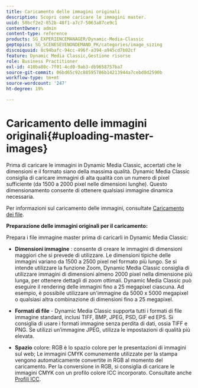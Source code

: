 ```yaml
---
title: Caricamento delle immagini originali
description: Scopri come caricare le immagini master.
uuid: 50bcf2e2-852b-48f1-a7c7-5063a87ce9c1
contentOwner: admin
content-type: reference
products: SG_EXPERIENCEMANAGER/Dynamic-Media-Classic
geptopics: SG_SCENESEVENONDEMAND_PK/categories/image_sizing
discoiquuid: 8c94bafc-94cc-496f-a394-a945cd7b02cf
feature: Dynamic Media Classic,Gestione risorse
role: Business Practitioner
exl-id: 410ba80c-7f01-4cd0-9ab3-db9658757ba7
source-git-commit: 06bd65c92c88595786b14213944a7cebd0d2590b
workflow-type: tm+mt
source-wordcount: '247'
ht-degree: 19%

---
```


# Caricamento delle immagini originali{#uploading-master-images}

Prima di caricare le immagini in Dynamic Media Classic, accertati che le dimensioni e il formato siano della massima qualità. Dynamic Media Classic consiglia di caricare immagini di alta qualità con un numero di pixel sufficiente (da 1500 a 2000 pixel nelle dimensioni lunghe). Questo dimensionamento consente di ottenere qualsiasi immagine dinamica necessaria.

Per informazioni sul caricamento delle immagini, consultate [Caricamento dei file](uploading-files.md#uploading_files).

**Preparazione delle immagini originali per il caricamento:**

Prepara i file immagine master prima di caricarli in Dynamic Media Classic:

* **Dimensioni immagine** : consente di creare le immagini di dimensioni maggiori che si prevede di utilizzare. Le dimensioni tipiche delle immagini variano da 1500 a 2500 pixel nel formato più lungo. Se si intende utilizzare la funzione Zoom, Dynamic Media Classic consiglia di utilizzare immagini di dimensioni almeno 2000 pixel nella dimensione più lunga, per ottenere dettagli di zoom ottimali. Dynamic Media Classic può eseguire il rendering delle immagini fino a 25 megapixel ciascuna. Ad esempio, è possibile utilizzare un&#39;immagine da 5000 x 5000 megapixel o qualsiasi altra combinazione di dimensioni fino a 25 megapixel.

* **Formati di file**  - Dynamic Media Classic supporta tutti i formati di file immagine standard, inclusi TIFF, BMP, JPEG, PSD, GIF ed EPS. Si consiglia di usare i formati immagine senza perdita di dati, ossia TIFF e PNG. Se utilizzi un’immagine JPEG, utilizza le impostazioni di qualità più elevata.

* **Spazio**  colore: RGB è lo spazio colore per le presentazioni di immagini sul web; Le immagini CMYK comunemente utilizzate per la stampa vengono automaticamente convertite in RGB al momento del caricamento. Per la conversione in RGB, si consiglia di caricare le immagini CMYK con un profilo colore ICC incorporato. Consultate anche [Profili ICC](/help/icc-profiles.md).
